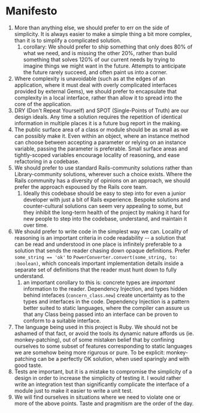 # Manifesto

1) More than anything else, we should prefer to err on the side of simplicity. It is always easier to make a simple thing a bit more complex, than it is to simplify a complicated solution.
	1) corollary: We should prefer to ship something that only does 80% of what we need, and is missing the other 20%, rather than build something that solves 120% of our current needs by trying to imagine things we might want in the future. Attempts to anticipate the future rarely succeed, and often paint us into a corner.
1) Where complexity is unavoidable (such as at the edges of an application, where it must deal with overly complicated interfaces provided by external Gems), we should prefer to encapsulate that complexity in a local interface, rather than allow it to spread into the core of the application.
1) DRY (Don't Repeat Yourself) and SPOT (Single-Points of Truth) are our design ideals. Any time a solution requires the repetition of identical information in multiple places it is a future bug report in the making.
1) The public surface area of a class or module should be as small as we can possibly make it. Even within an object, where an instance method can choose between accepting a parameter or relying on an instance variable, passing the parameter is preferable. Small surface areas and tightly-scoped variables encourage locality of reasoning, and ease refactoring in a codebase.
1) We should prefer to use standard Rails-community solutions rather than Library-community solutions, wherever such a choice exists. Where the Rails community has a diversity of opinions on an approach, we should prefer the approach espoused by the Rails core team.
	1) Ideally this codebase should be easy to step into for even a junior developer with just a bit of Rails experience. Bespoke solutions and counter-cultural solutions can seem very appealing to some, but they inhibit the long-term health of the project by making it hard for new people to step into the codebase, understand, and maintain it over time.
1) We should prefer to write code in the simplest way we can. Locality of reasoning is an important criteria in code readability -- a solution that can be read and understood in one place is infinitely preferable to a solution that sends the reader chasing down opaque definitions. Prefer `some_string == 'ok'` to `PowerConverter.convert(some_string, to: :boolean)`, which conceals important implementation details inside a separate set of definitions that the reader must hunt down to fully understand.
	1) an important corollary to this is: concrete types are _important_ information to the reader. Dependency Injection, and types hidden behind intefaces (`concern_class.new`) create uncertainty as to the types and interfaces in the code. Dependency Injection is a pattern better suited to static languages, where the compiler can assure us that any Class being passed into an interface can be proven to conform to a suitable interface.
1) The language being used in this project is Ruby. We should not be ashamed of that fact, or avoid the tools its dynamic nature affords us (ie. monkey-patching), out of some mistaken belief that by confining ourselves to some subset of features corresponding to static languages we are somehow being more rigurous or pure. To be explicit: monkey-patching can be a perfectly OK solution, when used sparingly and with good taste.
1) Tests are important, but it is a mistake to compromise the simplicity of a design in order to increase the simplicity of testing it. I would rather write an integration test than significantly complicate the interface of a module just to make it easier to write a unit test.
1) We will find ourselves in situations where we need to violate one or more of the above points. Taste and pragmitism are the order of the day.